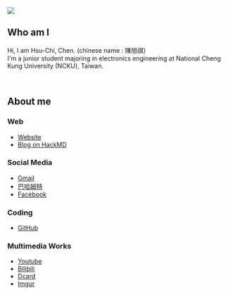 ![](logo.gif)

## Who am I
Hi, I am Hsu-Chi, Chen. (chinese name : 陳旭祺) <br>
I'm a junior student majoring in electronics engineering at National Cheng Kung University (NCKU), Taiwan.

<br>

## About me
### Web
- [Website](https://hsuchichen.github.io/)
- [Blog on HackMD](https://hackmd.io/@HsuChiChen/content)

### Social Media
- [Gmail](mailto:chenneil90121@gmail.com)
- [巴哈姆特](https://wall.gamer.com.tw/user.php?userId=n050470)
- [Facebook](https://www.facebook.com/profile.php?id=100005460241673)

### Coding
- [GitHub](https://github.com/HsuChiChen)

### Multimedia Works
- [Youtube](https://www.youtube.com/channel/UCs0LPL6-zqSfE8a5llk24bg)
- [Bilibili](https://space.bilibili.com/1447797468/video)
- [Dcard](https://www.dcard.tw/@chenneil90121)
- [Imgur](https://imgur.com/user/HsuChiChen/posts)
